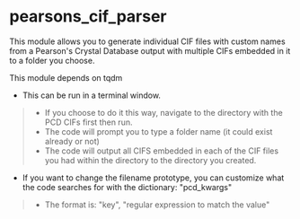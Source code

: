 # pearsons_cif_parser
This module allows you to generate individual CIF files with custom names from a Pearson's Crystal Database output with multiple CIFs embedded in it to a folder you choose. 

This module depends on tqdm

* This can be run in a terminal window.
>* If you choose to do it this way, navigate to the directory with the PCD CIFs first then run.
>* The code will prompt you to type a folder name (it could exist already or not)
>* The code will output all CIFS embedded in each of the CIF files you had within the directory to the directory you created.
* If you want to change the filename prototype, you can customize what the code searches for with the dictionary: "pcd_kwargs"
>* The format is: "key", "regular expression to match the value"
